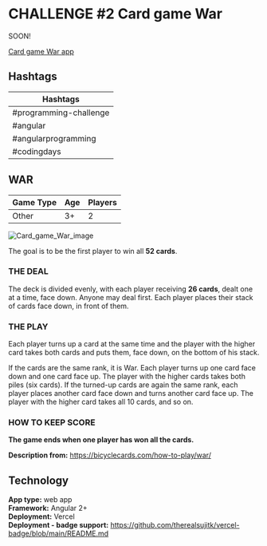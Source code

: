 # **CHALLENGE #2** Card game War

SOON!

[Card game War app](https://challenge-card-game-war.vercel.app/)

## **Hashtags**

| Hashtags               |
| ---------------------- |
| #programming-challenge |
| #angular               |
| #angularprogramming    |
| #codingdays            |

## **WAR**

| Game Type | Age | Players |
| --------- | --- | ------- |
| Other     | 3+  | 2       |

![Card_game_War_image](https://upload.wikimedia.org/wikipedia/commons/1/13/Wojna_gra_karciana.jpg)

The goal is to be the first player to win all **52 cards**.

### **THE DEAL**

The deck is divided evenly, with each player receiving **26 cards**, dealt one at a time, face down. Anyone may deal first. Each player places their stack of cards face down, in front of them.

### **THE PLAY**

Each player turns up a card at the same time and the player with the higher card takes both cards and puts them, face down, on the bottom of his stack.

If the cards are the same rank, it is War. Each player turns up one card face down and one card face up. The player with the higher cards takes both piles (six cards). If the turned-up cards are again the same rank, each player places another card face down and turns another card face up. The player with the higher card takes all 10 cards, and so on.

### **HOW TO KEEP SCORE**

**The game ends when one player has won all the cards.**

**Description from:** https://bicyclecards.com/how-to-play/war/

## **Technology**

**App type:** web app <br/>
**Framework:** Angular 2+ <br/>
**Deployment:** Vercel <br/>
**Deployment - badge support:** https://github.com/therealsujitk/vercel-badge/blob/main/README.md
